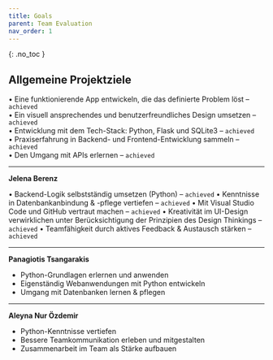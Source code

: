 ```yaml
---
title: Goals
parent: Team Evaluation
nav_order: 1
---
```


{: .no_toc }
## Allgemeine Projektziele

• Eine funktionierende App entwickeln, die das definierte Problem löst – `achieved`    
• Ein visuell ansprechendes und benutzerfreundliches Design umsetzen – `achieved`    
• Entwicklung mit dem Tech-Stack: Python, Flask und SQLite3 – `achieved`   
• Praxiserfahrung in Backend- und Frontend-Entwicklung sammeln – `achieved`  
• Den Umgang mit APIs erlernen – `achieved`  

---

**Jelena Berenz**

• Backend-Logik selbstständig umsetzen (Python) – `achieved`
• Kenntnisse in Datenbankanbindung & -pflege vertiefen – `achieved`
• Mit Visual Studio Code und GitHub vertraut machen – `achieved`
• Kreativität im UI-Design verwirklichen unter Berücksichtigung der Prinzipien des Design Thinkings – `achieved`
• Teamfähigkeit durch aktives Feedback & Austausch stärken – `achieved`
 
---

**Panagiotis Tsangarakis**

- Python-Grundlagen erlernen und anwenden
- Eigenständig Webanwendungen mit Python entwickeln
- Umgang mit Datenbanken lernen & pflegen

---

**Aleyna Nur Özdemir**

- Python-Kenntnisse vertiefen
- Bessere Teamkommunikation erleben und mitgestalten
- Zusammenarbeit im Team als Stärke aufbauen


